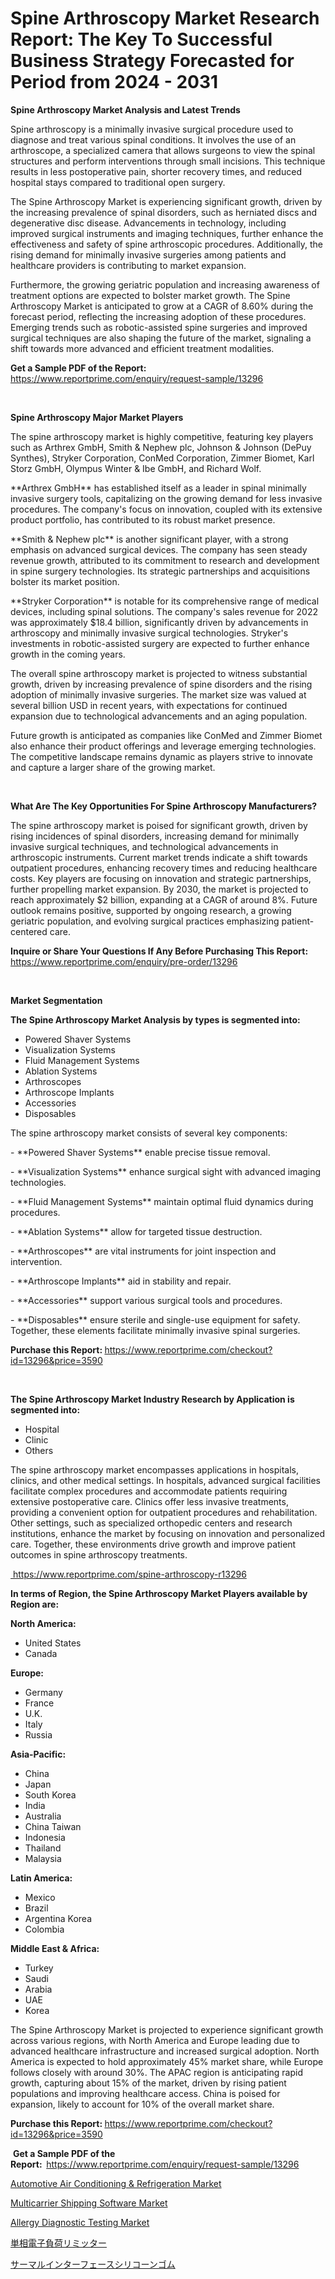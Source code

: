 <p><h1>Spine Arthroscopy Market Research Report: The Key To Successful Business Strategy Forecasted for Period from 2024 - 2031</h1></p><p><strong>Spine Arthroscopy Market Analysis and Latest Trends</strong></p>
<p><p>Spine arthroscopy is a minimally invasive surgical procedure used to diagnose and treat various spinal conditions. It involves the use of an arthroscope, a specialized camera that allows surgeons to view the spinal structures and perform interventions through small incisions. This technique results in less postoperative pain, shorter recovery times, and reduced hospital stays compared to traditional open surgery.</p><p>The Spine Arthroscopy Market is experiencing significant growth, driven by the increasing prevalence of spinal disorders, such as herniated discs and degenerative disc disease. Advancements in technology, including improved surgical instruments and imaging techniques, further enhance the effectiveness and safety of spine arthroscopic procedures. Additionally, the rising demand for minimally invasive surgeries among patients and healthcare providers is contributing to market expansion. </p><p>Furthermore, the growing geriatric population and increasing awareness of treatment options are expected to bolster market growth. The Spine Arthroscopy Market is anticipated to grow at a CAGR of 8.60% during the forecast period, reflecting the increasing adoption of these procedures. Emerging trends such as robotic-assisted spine surgeries and improved surgical techniques are also shaping the future of the market, signaling a shift towards more advanced and efficient treatment modalities.</p></p>
<p><strong>Get a Sample PDF of the Report:&nbsp;</strong> <a href="https://www.reportprime.com/enquiry/request-sample/13296">https://www.reportprime.com/enquiry/request-sample/13296</a></p>
<p>&nbsp;</p>
<p><strong>Spine Arthroscopy Major Market Players</strong></p>
<p><p>The spine arthroscopy market is highly competitive, featuring key players such as Arthrex GmbH, Smith & Nephew plc, Johnson & Johnson (DePuy Synthes), Stryker Corporation, ConMed Corporation, Zimmer Biomet, Karl Storz GmbH, Olympus Winter & Ibe GmbH, and Richard Wolf.</p><p>**Arthrex GmbH** has established itself as a leader in spinal minimally invasive surgery tools, capitalizing on the growing demand for less invasive procedures. The company's focus on innovation, coupled with its extensive product portfolio, has contributed to its robust market presence.</p><p>**Smith & Nephew plc** is another significant player, with a strong emphasis on advanced surgical devices. The company has seen steady revenue growth, attributed to its commitment to research and development in spine surgery technologies. Its strategic partnerships and acquisitions bolster its market position.</p><p>**Stryker Corporation** is notable for its comprehensive range of medical devices, including spinal solutions. The company's sales revenue for 2022 was approximately $18.4 billion, significantly driven by advancements in arthroscopy and minimally invasive surgical technologies. Stryker's investments in robotic-assisted surgery are expected to further enhance growth in the coming years.</p><p>The overall spine arthroscopy market is projected to witness substantial growth, driven by increasing prevalence of spine disorders and the rising adoption of minimally invasive surgeries. The market size was valued at several billion USD in recent years, with expectations for continued expansion due to technological advancements and an aging population.</p><p>Future growth is anticipated as companies like ConMed and Zimmer Biomet also enhance their product offerings and leverage emerging technologies. The competitive landscape remains dynamic as players strive to innovate and capture a larger share of the growing market.</p></p>
<p>&nbsp;</p>
<p><strong>What Are The Key Opportunities For Spine Arthroscopy Manufacturers?</strong></p>
<p><p>The spine arthroscopy market is poised for significant growth, driven by rising incidences of spinal disorders, increasing demand for minimally invasive surgical techniques, and technological advancements in arthroscopic instruments. Current market trends indicate a shift towards outpatient procedures, enhancing recovery times and reducing healthcare costs. Key players are focusing on innovation and strategic partnerships, further propelling market expansion. By 2030, the market is projected to reach approximately $2 billion, expanding at a CAGR of around 8%. Future outlook remains positive, supported by ongoing research, a growing geriatric population, and evolving surgical practices emphasizing patient-centered care.</p></p>
<p><strong>Inquire or Share Your Questions If Any Before Purchasing This Report:</strong> <a href="https://www.reportprime.com/enquiry/pre-order/13296">https://www.reportprime.com/enquiry/pre-order/13296</a></p>
<p>&nbsp;</p>
<p><strong>Market Segmentation</strong></p>
<p><strong>The Spine Arthroscopy Market Analysis by types is segmented into:</strong></p>
<p><ul><li>Powered Shaver Systems</li><li>Visualization Systems</li><li>Fluid Management Systems</li><li>Ablation Systems</li><li>Arthroscopes</li><li>Arthroscope Implants</li><li>Accessories</li><li>Disposables</li></ul></p>
<p><p>The spine arthroscopy market consists of several key components: </p><p>- **Powered Shaver Systems** enable precise tissue removal.</p><p>- **Visualization Systems** enhance surgical sight with advanced imaging technologies.</p><p>- **Fluid Management Systems** maintain optimal fluid dynamics during procedures.</p><p>- **Ablation Systems** allow for targeted tissue destruction.</p><p>- **Arthroscopes** are vital instruments for joint inspection and intervention.</p><p>- **Arthroscope Implants** aid in stability and repair.</p><p>- **Accessories** support various surgical tools and procedures.</p><p>- **Disposables** ensure sterile and single-use equipment for safety. Together, these elements facilitate minimally invasive spinal surgeries.</p></p>
<p><strong>Purchase this Report:&nbsp;</strong><a href="https://www.reportprime.com/checkout?id=13296&price=3590">https://www.reportprime.com/checkout?id=13296&price=3590</a></p>
<p>&nbsp;</p>
<p><strong>The Spine Arthroscopy Market Industry Research by Application is segmented into:</strong></p>
<p><ul><li>Hospital</li><li>Clinic</li><li>Others</li></ul></p>
<p><p>The spine arthroscopy market encompasses applications in hospitals, clinics, and other medical settings. In hospitals, advanced surgical facilities facilitate complex procedures and accommodate patients requiring extensive postoperative care. Clinics offer less invasive treatments, providing a convenient option for outpatient procedures and rehabilitation. Other settings, such as specialized orthopedic centers and research institutions, enhance the market by focusing on innovation and personalized care. Together, these environments drive growth and improve patient outcomes in spine arthroscopy treatments.</p></p>
<p><a href="https://www.reportprime.com/spine-arthroscopy-r13296">&nbsp;https://www.reportprime.com/spine-arthroscopy-r13296</a></p>
<p><strong>In terms of Region, the Spine Arthroscopy Market Players available by Region are:</strong></p>
<p>
    <p> <strong> North America: </strong>
        <ul>
            <li>United States</li>
            <li>Canada</li>
        </ul>
        </p> 
    <p> <strong> Europe: </strong>
        <ul>
            <li>Germany</li>
            <li>France</li>
            <li>U.K.</li>
            <li>Italy</li>
            <li>Russia</li>
        </ul>
        </p> 
    <p> <strong> Asia-Pacific: </strong>
        <ul>
            <li>China</li>
            <li>Japan</li>
            <li>South Korea</li>
            <li>India</li>
            <li>Australia</li>
            <li>China Taiwan</li>
            <li>Indonesia</li>
            <li>Thailand</li>
            <li>Malaysia</li>
        </ul>
        </p> 
    <p> <strong> Latin America: </strong>
        <ul>
            <li>Mexico</li>
            <li>Brazil</li>
            <li>Argentina Korea</li>
            <li>Colombia</li>
        </ul>
        </p> 
    <p> <strong> Middle East & Africa: </strong>
        <ul>
            <li>Turkey</li>
            <li>Saudi</li>
            <li>Arabia</li>
            <li>UAE</li>
            <li>Korea</li>
        </ul>
    </p>
    </p>
<p><p>The Spine Arthroscopy Market is projected to experience significant growth across various regions, with North America and Europe leading due to advanced healthcare infrastructure and increased surgical adoption. North America is expected to hold approximately 45% market share, while Europe follows closely with around 30%. The APAC region is anticipating rapid growth, capturing about 15% of the market, driven by rising patient populations and improving healthcare access. China is poised for expansion, likely to account for 10% of the overall market share.</p></p>
<p><strong>Purchase this Report: </strong><a href="https://www.reportprime.com/checkout?id=13296&price=3590">https://www.reportprime.com/checkout?id=13296&price=3590</a></p>
<p>&nbsp;<strong>Get a Sample PDF of the Report:&nbsp;&nbsp;</strong><a href="https://www.reportprime.com/enquiry/request-sample/13296">https://www.reportprime.com/enquiry/request-sample/13296</a></p>
<p><strong></strong></p>
<p><p><a href="https://medium.com/@jamieurcotte9056df/the-global-market-overview-of-the-automotive-air-conditioning-refrigeration-market-provides-a-57a373492dbf">Automotive Air Conditioning & Refrigeration Market</a></p><p><a href="https://issuu.com/reportprime-2/docs/multicarrier-shipping-software-mark_4068c2f45a4aa3">Multicarrier Shipping Software Market</a></p><p><a href="https://github.com/NorbertYates/Market-Research-Report-List-7/blob/main/allergy-diagnostic-testing-market.md">Allergy Diagnostic Testing Market</a></p><p><a href="https://medium.com/@monserrateklfnsch/single-phase-electronic-load-limiter-4755c16bdffe?postPublishedType=initial">単相電子負荷リミッター</a></p><p><a href="https://medium.com/@jolyongue8huy/thermal-interface-silicone-rubber-market-%E3%81%AF-%E3%82%B3%E3%82%B9%E3%83%88%E7%AE%A1%E7%90%86%E3%81%A8%E5%8A%B9%E7%8E%87%E5%90%91%E4%B8%8A%E3%82%92%E5%84%AA%E5%85%88%E3%81%97%E3%81%BE%E3%81%99-%E3%81%95%E3%82%89%E3%81%AB-%E5%A0%B1%E5%91%8A%E6%9B%B8%E3%81%AF%E5%B8%82%E5%A0%B4%E3%81%AE%E9%9C%80%E8%A6%81%E9%9D%A2%E3%81%A8%E4%BE%9B%E7%B5%A6%E9%9D%A2%E3%81%AE%E4%B8%A1%E6%96%B9%E3%82%92%E3%82%AB%E3%83%90%E3%83%BC%E3%81%97%E3%81%A6%E3%81%84%E3%81%BE%E3%81%99-0d03c2aad603?postPublishedType=initial">サーマルインターフェースシリコーンゴム</a></p></p>